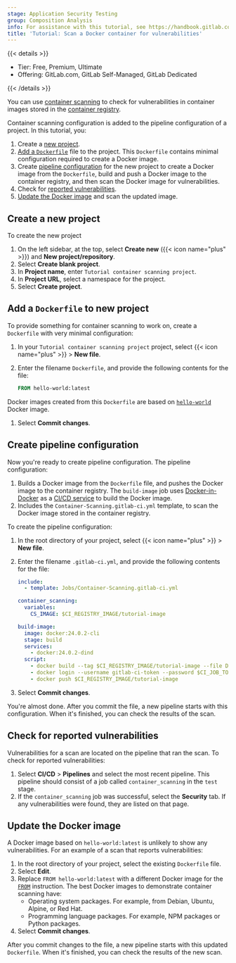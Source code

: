 ```yaml
---
stage: Application Security Testing
group: Composition Analysis
info: For assistance with this tutorial, see https://handbook.gitlab.com/handbook/product/ux/technical-writing/#assignments-to-other-projects-and-subjects.
title: 'Tutorial: Scan a Docker container for vulnerabilities'
---
```


{{< details >}}

- Tier: Free, Premium, Ultimate
- Offering: GitLab.com, GitLab Self-Managed, GitLab Dedicated

{{< /details >}}

You can use [container scanning](../../user/application_security/container_scanning/_index.md) to check for vulnerabilities
in container images stored in the [container registry](../../user/packages/container_registry/_index.md).

Container scanning configuration is added to the pipeline configuration of a project. In this tutorial, you:

1. Create a [new project](#create-a-new-project).
1. [Add a `Dockerfile`](#add-a-dockerfile-to-new-project) file to the project. This `Dockerfile` contains minimal
   configuration required to create a Docker image.
1. Create [pipeline configuration](#create-pipeline-configuration) for the new project to create a Docker
   image from the `Dockerfile`, build and push a Docker image to the container registry, and then scan the Docker image
   for vulnerabilities.
1. Check for [reported vulnerabilities](#check-for-reported-vulnerabilities).
1. [Update the Docker image](#update-the-docker-image) and scan the updated image.

## Create a new project

To create the new project

1. On the left sidebar, at the top, select **Create new** ({{< icon name="plus" >}}) and **New project/repository**.
1. Select **Create blank project**.
1. In **Project name**, enter `Tutorial container scanning project`.
1. In **Project URL**, select a namespace for the project.
1. Select **Create project**.

## Add a `Dockerfile` to new project

To provide something for container scanning to work on, create a `Dockerfile` with very minimal configuration:

1. In your `Tutorial container scanning project` project, select {{< icon name="plus" >}} > **New file**.
1. Enter the filename `Dockerfile`, and provide the following contents for the file:

   ```Dockerfile
   FROM hello-world:latest
   ```

Docker images created from this `Dockerfile` are based on [`hello-world`](https://hub.docker.com/_/hello-world) Docker
image.

1. Select **Commit changes**.

## Create pipeline configuration

Now you're ready to create pipeline configuration. The pipeline configuration:

1. Builds a Docker image from the `Dockerfile` file, and pushes the Docker image to the container registry. The
   `build-image` job uses [Docker-in-Docker](../../ci/docker/using_docker_build.md) as a
   [CI/CD service](../../ci/services/_index.md) to build the Docker image.
1. Includes the `Container-Scanning.gitlab-ci.yml` template, to scan the Docker image stored in the container registry.

To create the pipeline configuration:

1. In the root directory of your project, select {{< icon name="plus" >}} > **New file**.
1. Enter the filename `.gitlab-ci.yml`, and provide the following contents for the file:

   ```yaml
   include:
     - template: Jobs/Container-Scanning.gitlab-ci.yml

   container_scanning:
     variables:
       CS_IMAGE: $CI_REGISTRY_IMAGE/tutorial-image

   build-image:
     image: docker:24.0.2-cli
     stage: build
     services:
       - docker:24.0.2-dind
     script:
       - docker build --tag $CI_REGISTRY_IMAGE/tutorial-image --file Dockerfile .
       - docker login --username gitlab-ci-token --password $CI_JOB_TOKEN $CI_REGISTRY
       - docker push $CI_REGISTRY_IMAGE/tutorial-image
   ```

1. Select **Commit changes**.

You're almost done. After you commit the file, a new pipeline starts with this configuration.
When it's finished, you can check the results of the scan.

## Check for reported vulnerabilities

Vulnerabilities for a scan are located on the pipeline that ran the scan. To check for reported vulnerabilities:

1. Select **CI/CD** > **Pipelines** and select the most recent pipeline. This pipeline should consist of a job called
   `container_scanning` in the `test` stage.
1. If the `container_scanning` job was successful, select the **Security** tab. If any vulnerabilities were found, they
   are listed on that page.

## Update the Docker image

A Docker image based on `hello-world:latest` is unlikely to show any vulnerabilities. For an example of a scan that
reports vulnerabilities:

1. In the root directory of your project, select the existing `Dockerfile` file.
1. Select **Edit**.
1. Replace `FROM hello-world:latest` with a different Docker image for the
   [`FROM`](https://docs.docker.com/reference/dockerfile/#from) instruction. The best Docker images to demonstrate
   container scanning have:
   - Operating system packages. For example, from Debian, Ubuntu, Alpine, or Red Hat.
   - Programming language packages. For example, NPM packages or Python packages.
1. Select **Commit changes**.

After you commit changes to the file, a new pipeline starts with this updated `Dockerfile`. When it's finished, you can
check the results of the new scan.
